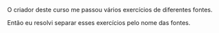 O criador deste curso me passou vários exercícios de diferentes fontes.

Então eu resolvi separar esses exercícios pelo nome das fontes.